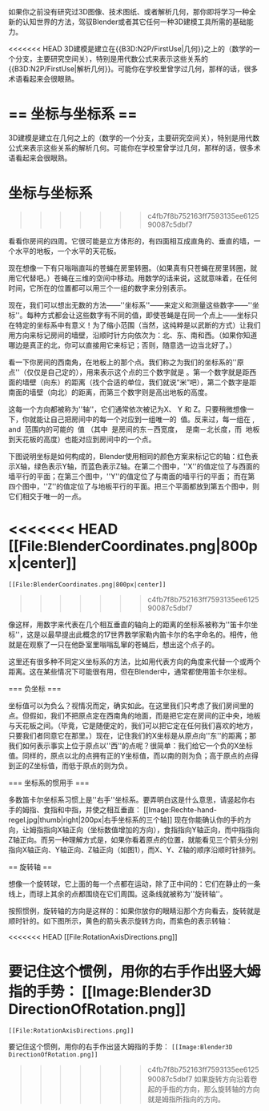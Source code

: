 
如果你之前没有研究过3D图像、技术图纸、或者解析几何，那你即将学习一种全新的认知世界的方法，驾驭Blender或者其它任何一种3D建模工具所需的基础能力。

<<<<<<< HEAD
3D建模是建立在{{B3D:N2P/FirstUse|几何}}之上的（数学的一个分支，主要研究空间关），特别是用代数公式来表示这些关系的{{B3D:N2P/FirstUse|解析几何}}。可能你在学校里曾学过几何，那样的话，很多术语看起来会很眼熟。

== 坐标与坐标系 ==
=======
3D建模是建立在几何之上的（数学的一个分支，主要研究空间关），特别是用代数公式来表示这些关系的解析几何。可能你在学校里曾学过几何，那样的话，很多术语看起来会很眼熟。


# 坐标与坐标系
>>>>>>> c4fb7f8b752163ff7593135ee612590087c5dbf7

看看你房间的四周。它很可能是立方体形的，有四面相互成直角的、垂直的墙，一个水平的地板，一个水平的天花板。

现在想像一下有只嗡嗡直叫的苍蝇在房里转圈。（如果真有只苍蝇在房里转圈，就用它代替吧。）苍蝇在三维的空间中移动。用数学的话来说，这就意味着，在任何时间，它所在的位置都可以用三个一组的数字来分别表示。

现在，我们可以想出无数的方法——''坐标系''——来定义和测量这些数字——''坐标''。每种方式都会让这些数字有不同的值，即使苍蝇是在同一个点上——坐标只在特定的坐标系中有意义！为了缩小范围（当然，这纯粹是以武断的方式）让我们用方向来标记房间的墙壁，沿顺时针方向依次为：北、东、南和西。（如果你知道哪边是真正的北，你可以直接用它来标记；否则，随意选一边当北好了。）

看一下你房间的西南角，在地板上的那个点。我们称之为我们的坐标系的''原点''（仅仅是自己定的），用来表示这个点的三个数字就是 <math>(0, 0, 0)</math>。第一个数字就是距西面的墙壁（向东）的距离（找个合适的单位，我们就说“米”吧），第二个数字是距南面的墙壁（向北）的距离，而第三个数字则是高出地板的高度。

这每一个方向都被称为''轴''，它们通常依次被记为X、 Y 和 Z。只要稍微想像一下，你就能让自己把房间中的每一个对应到一组唯一的 <math>(x, y, z)</math> 值。反来过，每一组在 <math>0 \le x \le W</math>, <math>0 \le y \le L</math> and <math>0 \le z \le H</math> 范围内的可能的 <math>(x, y, z)</math> 值 （其中 <math>W</math> 是房间的东－西宽度， <math>L</math> 是南－北长度，而 <math>H</math> 地板到天花板的高度）也能对应到房间中的一个点。

下图说明坐标是如何构成的，Blender使用相同的颜色方案来标记它的轴：红色表示X轴，绿色表示Y轴，而蓝色表示Z轴。在第二个图中，''X''的值定位了与西面的墙平行的平面；在第三个图中，''Y''的值定位了与南面的墙平行的平面； 而在第四个图中，''Z''的值定位了与地板平行的平面。把三个平面都放到第五个图中，则它们相交于唯一的一点。

<<<<<<< HEAD
[[File:BlenderCoordinates.png|800px|center]]
=======
`[[File:BlenderCoordinates.png|800px|center]]`


>>>>>>> c4fb7f8b752163ff7593135ee612590087c5dbf7

像这样，用数字来代表在几个相互垂直的轴向上的距离的坐标系被称为''笛卡尔坐标''，这是以最早提出此概念的17世界数学家勒内笛卡尔的名字命名的。相传，他就是在观察了一只在他卧室里嗡嗡乱窜的苍蝇后，想出这个点子的。

这里还有很多种不同定义坐标系的方法，比如用代表方向的角度来代替一个或两个距离。这在某些情况下可能很有用，但在Blender中，通常都使用笛卡尔坐标。

=== 负坐标 ===

坐标值可以为负么？视情况而定，确实如此。在这里我们只考虑了我们房间里的点。但假如，我们不把原点定在西南角的地面，而是把它定在房间的正中央，地板与天花板之间。（毕竟，它是随便定的，我们可以把它定在任何我们喜欢的地方，只要我们者同意它在那里。）现在，记住我们的X坐标是从原点向''东''的距离；那我们如何表示事实上位于原点以''西''的点呢？很简单：我们给它一个负的X坐标值。同样的，原点以北的点拥有正的Y坐标值，而以南的则为负；高于原点的点得到正的Z坐标值，而低于原点的则为负。

=== 坐标系的惯用手 ===

多数笛卡尔坐标系习惯上是''右手''坐标系。要弄明白这是什么意思，请竖起你右手的姆指、食指和中指，并使之相互垂直：
[[Image:Rechte-hand-regel.jpg|thumb|right|200px|右手坐标系的三个轴]]
现在你能确认你的手的方向，让姆指指向X轴正向（坐标数值增加的方向），食指指向Y轴正向，而中指指向Z轴正向。而另一种理解方式是，如果你看着原点的位置，就能看见三个箭头分别指向X轴正向、Y轴正向、Z轴正向（如图1），而X、Y、Z轴的顺序沿顺时针排列。

== 旋转轴 ==

想像一个旋转球，它上面的每一个点都在运动，除了正中间的：它们在静止的一条线上，而球上其余的点都围绕在它们周围。这条线就被称为''旋转轴''。

按照惯例，旋转轴的方向是这样的：如果你放你的眼睛沿那个方向看去，旋转就是顺时针的。如下图所示，黄色的箭头表示旋转方向，而紫色的表示转轴：

<<<<<<< HEAD
[[File:RotationAxisDirections.png]]

要记住这个惯例，用你的右手作出竖大姆指的手势：
[[Image:Blender3D DirectionOfRotation.png]]
=======
`[[File:RotationAxisDirections.png]]`

要记住这个惯例，用你的右手作出竖大姆指的手势：
`[[Image:Blender3D DirectionOfRotation.png]]`
>>>>>>> c4fb7f8b752163ff7593135ee612590087c5dbf7
如果旋转方向沿着卷起的手指的方向，那么旋转轴的方向就是姆指所指向的方向。



